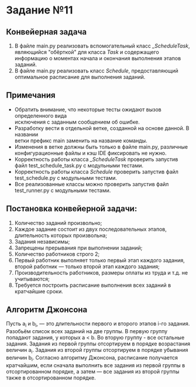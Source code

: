 
# Задание №11
## Конвейерная задача

1. В файле main.py реализовать вспомогательный класс *_ScheduleTask*, 
являющийся "обёрткой" для класса *Task* и содержащего информацию о моментах 
начала и окончания выполнения этапов заданий.
2. В файле main.py реализовать класс *Schedule*, предоставляющий оптимальное 
расписание для выполнения заданий.
## Примечания
- Обратить внимание, что некоторые тесты ожидают вызов определенного вида   
исключения с заданным сообщением об ошибке.  
- Разработку вести в отдельной ветке, созданной на основе данной. В названии   
ветки префикс main заменить на название команды.  
- Изменения в ветке должны быть только в файле main.py, различные   
конфигурационные файлы и кэш IDE фиксировать не нужно.  
- Корректность работы класса *_ScheduleTask* проверить запустив 
файл test_schedule_task.py с модульными тестами. 
- Корректность работы класса *Schedule* проверить запустив файл 
test_schedule.py с модульными тестами.
- Все реализованные классы можно проверить запустив файл test_runner.py с 
модульными тестами.   
## Постановка конвейерной задачи:
1. Количество заданий произвольно;
2. Каждое задание состоит из двух последовательных этапов, длительность которых
произвольна;
3. Задания независимы;
4. Запрещены прерывания при выполнении заданий;
5. Количество работников строго 2;
6. Первый работник выполняет только первый этап каждого задания, второй
работник — только второй этап каждого задания;
7. Производительность работников, размеры оплаты из труда и т.д. не учитываются;
8. Требуется построить расписание выполнения всех заданий в кратчайшие сроки.
## Алгоритм Джонсона
Пусть а<sub>i</sub> и b<sub>i</sub>, — это длительности первого и второго 
этапов i-го задания. Разобьём список всех заданий на две группы. В первую 
группу попадают задания, у которых а < b. Во вторую группу - все остальные 
задания. Задания из первой группы отсортируем в порядке возрастания величин 
а<sub>i</sub>. Задания из второй группы отсортируем в порядке убывания величин 
b<sub>i</sub>. Согласно алгоритму Джонсона, расписание получается кратчайшим, 
если сначала выполнить все задания из первой группы в отсортированном порядке, 
а затем — все задания из второй группы также в отсортированном порядке.